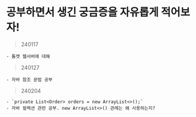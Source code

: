 # 공부하면서 생긴 궁금증을 자유롭게 적어보자!

> 240117<br>

    - 톰캣 웹서버에 대해

> 240127<br>

    - 자바 참조 문법 공부

> 240204<br>

    - `private List<Order> orders = new ArrayList<>();`
    - 자바 컬렉션 관련 공부. new ArrayList<>() 관례는 왜 사용하는지?
